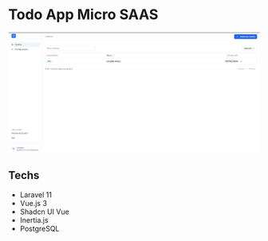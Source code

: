 # Todo App Micro SAAS

![App](./docs/todo-app.png)

## Techs

- Laravel 11
- Vue.js 3
- Shadcn UI Vue
- Inertia.js
- PostgreSQL
